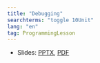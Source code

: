 ```yaml
---
title: "Debugging"
searchterms: "toggle 10Unit"
lang: "en"
tag: ProgrammingLesson
---
```

 <ul>
 <li class="ng-binding">Slides:
 <a href="ProgrammingLessons/Debugging.pptx">PPTX</a>,
 <a href="ProgrammingLessons/Debugging.pdf">PDF</a>
 </li>
 </ul>
